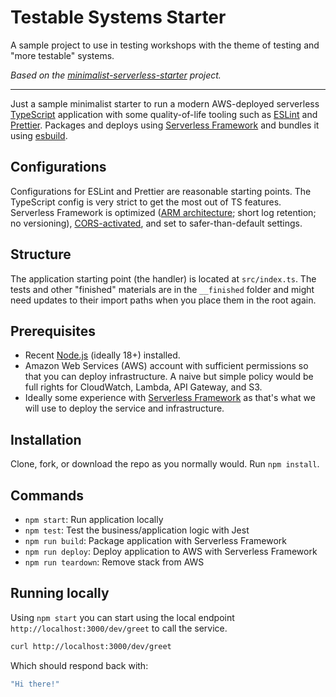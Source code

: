 # Testable Systems Starter

A sample project to use in testing workshops with the theme of testing and "more testable" systems.

_Based on the [minimalist-serverless-starter](https://github.com/mikaelvesavuori/minimalist-serverless-starter) project._

---

Just a sample minimalist starter to run a modern AWS-deployed serverless [TypeScript](https://www.typescriptlang.org) application with some quality-of-life tooling such as [ESLint](https://eslint.org) and [Prettier](https://prettier.io). Packages and deploys using [Serverless Framework](https://www.serverless.com) and bundles it using [esbuild](https://github.com/evanw/esbuild).

## Configurations

Configurations for ESLint and Prettier are reasonable starting points. The TypeScript config is very strict to get the most out of TS features. Serverless Framework is optimized ([ARM architecture](https://aws.amazon.com/blogs/aws/aws-lambda-functions-powered-by-aws-graviton2-processor-run-your-functions-on-arm-and-get-up-to-34-better-price-performance/); short log retention; no versioning), [CORS-activated](https://www.serverless.com/blog/cors-api-gateway-survival-guide/), and set to safer-than-default settings.

## Structure

The application starting point (the handler) is located at `src/index.ts`. The tests and other "finished" materials are in the `__finished` folder and might need updates to their import paths when you place them in the root again.

## Prerequisites

- Recent [Node.js](https://nodejs.org/en/) (ideally 18+) installed.
- Amazon Web Services (AWS) account with sufficient permissions so that you can deploy infrastructure. A naive but simple policy would be full rights for CloudWatch, Lambda, API Gateway, and S3.
- Ideally some experience with [Serverless Framework](https://www.serverless.com) as that's what we will use to deploy the service and infrastructure.

## Installation

Clone, fork, or download the repo as you normally would. Run `npm install`.

## Commands

- `npm start`: Run application locally
- `npm test`: Test the business/application logic with Jest
- `npm run build`: Package application with Serverless Framework
- `npm run deploy`: Deploy application to AWS with Serverless Framework
- `npm run teardown`: Remove stack from AWS

## Running locally

Using `npm start` you can start using the local endpoint `http://localhost:3000/dev/greet` to call the service.

```bash
curl http://localhost:3000/dev/greet
```

Which should respond back with:

```bash
"Hi there!"
```
